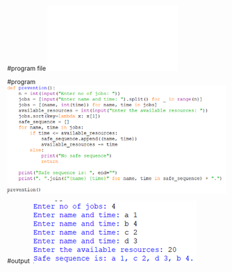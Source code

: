 #program file
![program file](deadlockprevention.py)

#program
![program](program.PNG)

#output
![output](output.PNG)
